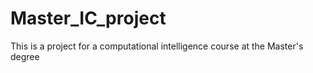 # Master_IC_project
This is a project for a computational intelligence course at the Master's degree
